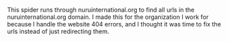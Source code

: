 This spider runs through nuruinternational.org to find all urls in the nuruinternational.org domain.
I made this for the organization I work for because I handle the website 404 errors, and I thought it was time to fix the urls instead of just redirecting them.
